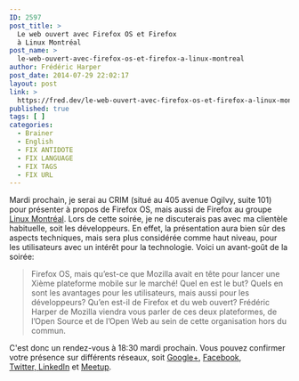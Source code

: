 ```yaml
---
ID: 2597
post_title: >
  Le web ouvert avec Firefox OS et Firefox
  à Linux Montréal
post_name: >
  le-web-ouvert-avec-firefox-os-et-firefox-a-linux-montreal
author: Frédéric Harper
post_date: 2014-07-29 22:02:17
layout: post
link: >
  https://fred.dev/le-web-ouvert-avec-firefox-os-et-firefox-a-linux-montreal/
published: true
tags: [ ]
categories:
  - Brainer
  - English
  - FIX ANTIDOTE
  - FIX LANGUAGE
  - FIX TAGS
  - FIX URL
---
```

Mardi prochain, je serai au CRIM (situé au 405 avenue Ogilvy, suite 101) pour présenter à propos de Firefox OS, mais aussi de Firefox au groupe <a title="Site web de Linux Montréal" href="https://www.meetup.com/Linux-Montreal/">Linux Montréal</a>. Lors de cette soirée, je ne discuterais pas avec ma clientèle habituelle, soit les développeurs. En effet, la présentation aura bien sûr des aspects techniques, mais sera plus considérée comme haut niveau, pour les utilisateurs avec un intérêt pour la technologie. Voici un avant-goût de la soirée:
<blockquote>Firefox OS, mais qu’est-ce que Mozilla avait en tête pour lancer une Xième plateforme mobile sur le marché! Quel en est le but? Quels en sont les avantages pour les utilisateurs, mais aussi pour les développeurs? Qu’en est-il de Firefox et du web ouvert? Frédéric Harper de Mozilla viendra vous parler de ces deux plateformes, de l’Open Source et de l’Open Web au sein de cette organisation hors du commun.</blockquote>
C'est donc un rendez-vous à 18:30 mardi prochain. Vous pouvez confirmer votre présence sur différents réseaux, soit <a href="https://plus.google.com/u/0/events/cjdalduj43bb9cob1tgl71eeuag" target="_blank" rel="noopener noreferrer">Google+</a>, <a href="https://www.facebook.com/events/507364306061053" target="_blank" rel="noopener noreferrer">Facebook</a>, <a href="https://twitter.com/MartialBigras" target="_blank" rel="noopener noreferrer">Twitter, </a><a href="https://www.linkedin.com/groups/LinuxMeetup-Montr%C3%A9al-8117971" target="_blank" rel="noopener noreferrer">LinkedIn</a> et <a href="https://www.meetup.com/Linux-Montreal/events/195340722/" target="_blank" rel="noopener noreferrer">Meetup</a>.
<div id="gtx-trans" style="position: absolute; left: 179px; top: 452px;">
<div class="gtx-trans-icon"></div>
</div>